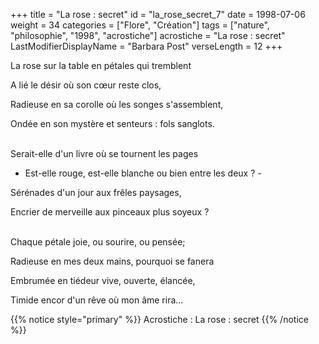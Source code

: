 +++
title = "La rose : secret"
id = "la_rose_secret_7"
date = 1998-07-06
weight = 34
categories = ["Flore", "Création"]
tags = ["nature", "philosophie", "1998", "acrostiche"]
acrostiche = "La rose : secret"
LastModifierDisplayName = "Barbara Post"
verseLength = 12
+++

La rose sur la table en pétales qui tremblent

A lié le désir où son cœur reste clos,

Radieuse en sa corolle où les songes s'assemblent,

Ondée en son mystère et senteurs : fols sanglots.

 \
Serait-elle d'un livre où se tournent les pages

- Est-elle rouge, est-elle blanche ou bien entre les deux ? -

Sérénades d'un jour aux frêles paysages,

Encrier de merveille aux pinceaux plus soyeux ?

 \
Chaque pétale joie, ou sourire, ou pensée;

Radieuse en mes deux mains, pourquoi se fanera

Embrumée en tiédeur vive, ouverte, élancée,

Timide encor d'un rêve où mon âme rira...

{{% notice style="primary" %}}
Acrostiche : La rose : secret
{{% /notice %}}
